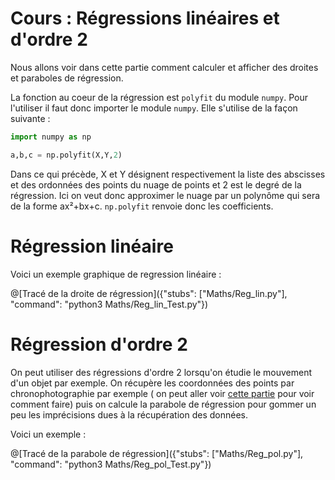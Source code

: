 # Cours : Régressions linéaires et d'ordre 2

Nous allons voir dans cette partie comment calculer et afficher des droites et paraboles de régression.

La fonction au coeur de la régression est `polyfit` du module `numpy`. Pour l'utiliser il faut donc importer le module `numpy`. Elle s'utilise de la façon suivante :

```python
import numpy as np

a,b,c = np.polyfit(X,Y,2)
```
Dans ce qui précède, X et Y désignent respectivement la liste des abscisses et des ordonnées des points du nuage de points et 2 est le degré de la régression. Ici on veut donc approximer le nuage par un polynôme qui sera de la forme ax²+bx+c. `np.polyfit` renvoie donc les coefficients.

# Régression linéaire

Voici un exemple graphique de regression linéaire :

@[Tracé de la droite de régression]({"stubs": ["Maths/Reg_lin.py"], "command": "python3 Maths/Reg_lin_Test.py"})


# Régression d'ordre 2

On peut utiliser des régressions d'ordre 2 lorsqu'on étudie le mouvement d'un objet par exemple. On récupère les coordonnées des points par chronophotographie par exemple ( on peut aller voir [cette partie](https://tech.io/playgrounds/17176/recueil-dexercices-pour-apprendre-python-au-lycee/chronophotographie) pour voir comment faire) puis on calcule la parabole de régression pour gommer un peu les imprécisions dues à la récupération des données.

Voici un exemple :

@[Tracé de la parabole de régression]({"stubs": ["Maths/Reg_pol.py"], "command": "python3 Maths/Reg_pol_Test.py"})
